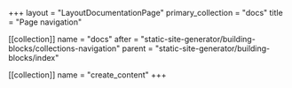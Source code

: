 +++
layout = "LayoutDocumentationPage"
primary_collection = "docs"
title = "Page navigation"

[[collection]]
name = "docs"
after = "static-site-generator/building-blocks/collections-navigation"
parent = "static-site-generator/building-blocks/index"

[[collection]]
name = "create_content"
+++
